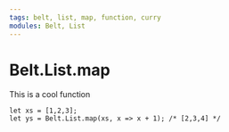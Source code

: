 ```yaml
---
tags: belt, list, map, function, curry
modules: Belt, List
---
```


# Belt.List.map

This is a cool function

```re
let xs = [1,2,3];
let ys = Belt.List.map(xs, x => x + 1); /* [2,3,4] */
```
